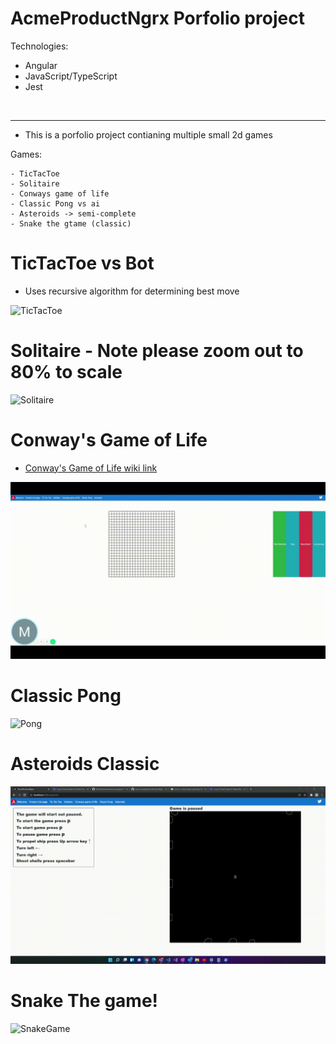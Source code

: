 # AcmeProductNgrx Porfolio project

Technologies: 

- Angular
- JavaScript/TypeScript
- Jest

<br />

<hr>

- This is a porfolio project contianing multiple small 2d games

Games: 

    - TicTacToe
    - Solitaire
    - Conways game of life
    - Classic Pong vs ai
    - Asteroids -> semi-complete
    - Snake the gtame (classic)


# TicTacToe vs Bot

- Uses recursive algorithm for determining best move

![TicTacToe](./gifs/AcmeProductNgrx.gif)

# Solitaire - Note please zoom out to 80% to scale

![Solitaire](./gifs/solitaire-acme-app.gif)

# Conway's Game of Life

- [Conway's Game of Life wiki link](https://en.wikipedia.org/wiki/Conway%27s_Game_of_Life)

![ConwaysGameOfLife](./gifs/conways-game.gif)

# Classic Pong 

![Pong](./gifs/classic-pong.gif)


# Asteroids Classic

![Asteroids](./gifs/astroids.gif)


# Snake The game!

![SnakeGame](./gifs/snake-game.gif)

    